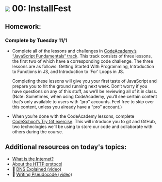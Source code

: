 # ![](https://ga-dash.s3.amazonaws.com/production/assets/logo-9f88ae6c9c3871690e33280fcf557f33.png) 00: InstallFest

## Homework:
### Complete by Tuesday 11/1

* Complete all of the lessons and challenges in [CodeAcademy’s “JavaScript Fundamentals” track](https://www.codecademy.com/en/tracks/javascript-upgraded). This track consists of three lessons, the first two of which have a corresponding code challenge. The three lessons are as follows: Getting Started With Programming, Introduction to Functions in JS, and Introduction to ‘For’ Loops in JS.

    Completing these lessons will give you your first taste of JavaScript and prepare you to hit the ground running next week. Don’t worry if you have questions on any of this stuff, as we’ll be reviewing all of it in class. (Note: Sometimes, when using CodeAcademy, you’ll see certain content that’s only available to users with “pro” accounts. Feel free to skip over this content, unless you already have a “pro” account.)

* When you’re done with the CodeAcademy lessons, complete [CodeSchool’s Try Git exercise](https://www.codeschool.com/courses/try-git). This will introduce you to git and GitHub, two technologies we’ll be using to store our code and collaborate with others during the course.

## Additional resources on today's topics:

* [What is the Internet?](http://netforbeginners.about.com/od/i/f/What-Is-The-Internet.htm)
* [About the HTTP protocol](code.tutsplus.com/tutorials/http-the-protocol-every-Web-developer-must-know-part-1--net-31177)
* &#127909; [DNS Explained (video)](https://www.youtube.com/watch?v=72snZctFFtA)
* &#127909; [Writing Pseudocode (video)](https://www.youtube.com/watch?v=4G0EYfrrDT8)